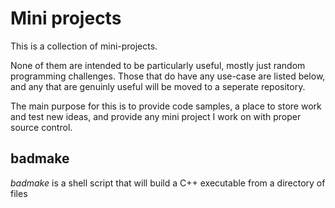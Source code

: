 # Mini projects

This is a collection of mini-projects. 

None of them are intended to be particularly useful, mostly just random programming challenges. Those that do have any use-case are listed below, and any that are genuinly useful will be moved to a seperate repository.

The main purpose for this is to provide code samples, a place to store work and test new ideas, and provide any mini project I work on with proper source control.  

## badmake

*badmake* is a shell script that will build a C++ executable from a directory of files
